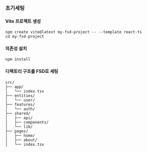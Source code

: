 ### 초기세팅

#### Vite 프로젝트 생성

```
npm create vite@latest my-fsd-project -- --template react-ts
cd my-fsd-project
```

#### 의존성 설치

```
npm install
```

#### 디렉토리 구조를 FSD로 세팅

```
src/
├── app/
│   └── index.tsx
├── entities/
│   └── user/
├── features/
│   └── auth/
├── shared/
│   ├── api/
│   ├── components/
│   └── lib/
├── pages/
│   ├── home/
│   ├── about/
│   └── index.tsx

```
